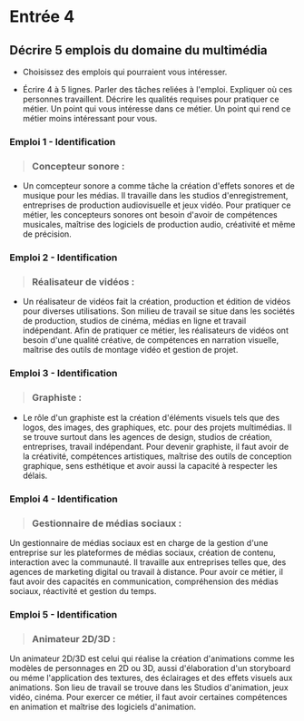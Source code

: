 # Entrée 4
## Décrire 5 emplois du domaine du multimédia

 - Choisissez des emplois qui pourraient vous intéresser. 

- Écrire 4 à 5 lignes. Parler des tâches reliées à l'emploi. Expliquer où ces personnes travaillent. Décrire les qualités requises pour pratiquer ce métier. Un point qui vous intéresse dans ce métier. Un point qui rend ce métier moins intéressant pour vous.

### Emploi 1 - Identification

> ### Concepteur sonore :

- Un comcepteur sonore a comme tâche la création d'effets sonores et de musique pour les médias. Il travaille dans les studios d'enregistrement, entreprises de production audiovisuelle et jeux vidéo. Pour pratiquer ce métier, les concepteurs sonores ont besoin d'avoir de compétences musicales, maîtrise des logiciels de production audio, créativité et même de précision.

### Emploi 2 - Identification

> ### Réalisateur de vidéos :

- Un réalisateur de vidéos fait la création, production et édition de vidéos pour diverses utilisations. Son milieu de travail se situe dans les sociétés de production, studios de cinéma, médias en ligne et travail indépendant. Afin de pratiquer ce métier, les réalisateurs de vidéos ont besoin d'une qualité créative, de compétences en narration visuelle, maîtrise des outils de montage vidéo et gestion de projet.

### Emploi 3 - Identification

> ### Graphiste :

- Le rôle d'un graphiste est la création d'éléments visuels tels que des logos, des images, des graphiques, etc. pour des projets multimédias. Il se trouve surtout dans les agences de design, studios de création, entreprises, travail indépendant. Pour devenir graphiste, il faut avoir de la créativité, compétences artistiques, maîtrise des outils de conception graphique, sens esthétique et avoir aussi la capacité à respecter les délais.

### Emploi 4 - Identification

> ### Gestionnaire de médias sociaux :

Un gestionnaire de médias sociaux est en charge de la gestion d'une entreprise sur les plateformes de médias sociaux, création de contenu, interaction avec la communauté. Il travaille aux entreprises telles que, des agences de marketing digital ou travail à distance.
Pour avoir ce métier, il faut avoir des capacités en communication, compréhension des médias sociaux, réactivité et gestion du temps.

### Emploi 5 - Identification

> ### Animateur 2D/3D :

Un animateur 2D/3D est celui qui réalise la création d'animations comme les modèles de personnages en 2D ou 3D, aussi d'élaboration d'un storyboard ou méme l'application des textures, des éclairages et des effets visuels aux animations. Son lieu de travail se trouve dans les Studios d'animation, jeux vidéo, cinéma. Pour exercer ce métier, il faut avoir certaines compétences en animation et maîtrise des logiciels d'animation.


